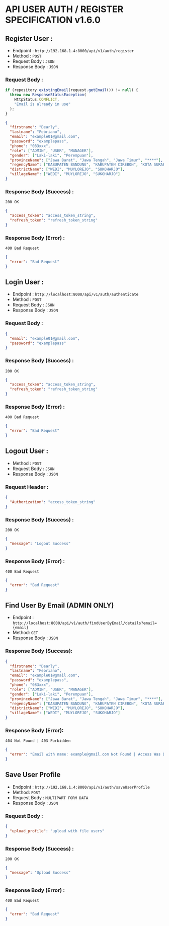# API USER AUTH / REGISTER SPECIFICATION v1.6.0

## Register User :

- Endpoint : `http://192.168.1.4:8000/api/v1/auth/register`
- Method : `POST`
- Request Body : `JSON`
- Response Body : `JSON`

### Request Body :

```js
if (repository.existingEmail(request.getEmail()) != null) {
  throw new ResponseStatusException(
    HttpStatus.CONFLICT,
    "Email is already in use"
  );
}
```

```json
{
  "firstname": "Dearly",
  "lastname": "Febriano",
  "email": "example01@gmail.com",
  "password": "examplepass",
  "phone": "083xxx",
  "role": ["ADMIN", "USER", "MANAGER"],
  "gender": ["Laki-laki", "Perempuan"],
  "provinceName": ["Jawa Barat", "Jawa Tengah", "Jawa Timur", "****"],
  "regencyName": ["KABUPATEN BANDUNG", "KABUPATEN CIREBON", "KOTA SURABAYA"],
  "districtName": ["WEDI", "MUYLOREJO", "SUKOHARJO"],
  "villageName": ["WEDI", "MUYLOREJO", "SUKOHARJO"]
}
```

### Response Body (Success) :

`200 OK`

```json
{
  "access_token": "access_token_string",
  "refresh_token": "refresh_token_string"
}
```

### Response Body (Error) :

`400 Bad Request`

```json
{
  "error": "Bad Request"
}
```

## Login User :

- Endpoint : `http://localhost:8000/api/v1/auth/authenticate`
- Method : `POST`
- Request Body : `JSON`
- Response Body : `JSON`

### Request Body :

```json
{
  "email": "example01@gmail.com",
  "password": "examplepass"
}
```

### Response Body (Success) :

`200 OK`

```json
{
  "access_token": "access_token_string",
  "refresh_token": "refresh_token_string"
}
```

### Response Body (Error) :

`400 Bad Request`

```json
{
  "error": "Bad Request"
}
```

## Logout User :

- Method : `POST`
- Request Body : `JSON`
- Response Body : `JSON`

### Request Header :

```json
{
  "Authorization": "access_token_string"
}
```

### Response Body (Success) :

`200 OK`

```json
{
  "message": "Logout Success"
}
```

### Response Body (Error) :

`400 Bad Request`

```json
{
  "error": "Bad Request"
}
```

## Find User By Email (ADMIN ONLY)

- Endpoint : `http://localhost:8000/api/v1/auth/findUserByEmail/details?email={email}`
- Method: `GET`
- Response Body : `JSON`

### Response Body (Success):

```json
{
  "firstname": "Dearly",
  "lastname": "Febriano",
  "email": "example01@gmail.com",
  "password": "examplepass",
  "phone": "083xxx",
  "role": ["ADMIN", "USER", "MANAGER"],
  "gender": ["Laki-laki", "Perempuan"],
  "provinceName": ["Jawa Barat", "Jawa Tengah", "Jawa Timur", "****"],
  "regencyName": ["KABUPATEN BANDUNG", "KABUPATEN CIREBON", "KOTA SURABAYA"],
  "districtName": ["WEDI", "MUYLOREJO", "SUKOHARJO"],
  "villageName": ["WEDI", "MUYLOREJO", "SUKOHARJO"]
}
```

### Response Body (Error):

`404 Not Found | 403 Forbidden`

```json
{
  "error": "Email with name: example@gmail.com Not Found | Access Was Denied"
}
```

## Save User Profile

- Endpoint : `http://192.168.1.4:8000/api/v1/auth/saveUserProfile`
- Method: `POST`
- Request Body : `MULTIPART FORM DATA`
- Response Body : `JSON`

### Request Body :

```json
{
  "upload_profile": "upload with file users"
}
```

### Response Body (Success) :

`200 OK`

```json
{
  "message": "Upload Success"
}
```

### Response Body (Error) :

`400 Bad Request`

```json
{
  "error": "Bad Request"
}
```
